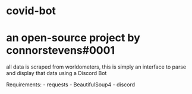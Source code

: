 # covid-bot
<h1>an open-source project by connorstevens#0001</h1>
<p>all data is scraped from worldometers, this is simply an interface to parse and display that data using a Discord Bot</p>
Requirements: 
- requests
- BeautifulSoup4
- discord
